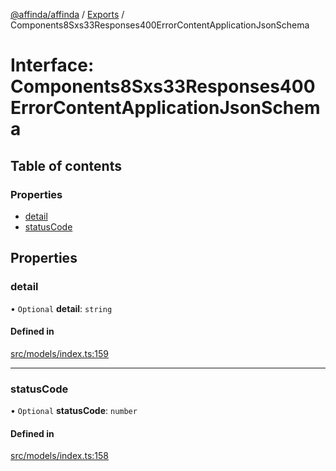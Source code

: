 [@affinda/affinda](../README.md) / [Exports](../modules.md) / Components8Sxs33Responses400ErrorContentApplicationJsonSchema

# Interface: Components8Sxs33Responses400ErrorContentApplicationJsonSchema

## Table of contents

### Properties

- [detail](Components8Sxs33Responses400ErrorContentApplicationJsonSchema.md#detail)
- [statusCode](Components8Sxs33Responses400ErrorContentApplicationJsonSchema.md#statuscode)

## Properties

### detail

• `Optional` **detail**: `string`

#### Defined in

[src/models/index.ts:159](https://github.com/affinda/affinda-typescript/blob/716efb7/src/models/index.ts#L159)

___

### statusCode

• `Optional` **statusCode**: `number`

#### Defined in

[src/models/index.ts:158](https://github.com/affinda/affinda-typescript/blob/716efb7/src/models/index.ts#L158)
